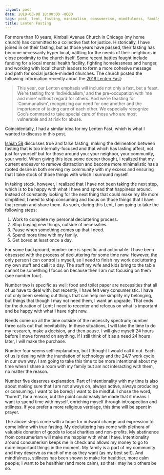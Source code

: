 ```yaml
---
layout: post
date: 2019-03-08 10:00:00 -0600
tags: post, lent, fasting, minimalism, consumerism, mindfulness, family
title: Lenten Fasting
---
```


For more than 10 years, Kimball Avenue Church in Chicago (my home church) has committed to a collective fast for justice. Historically, I have joined in on their fasting, but as those years have passed, their fasting has become necessarily hyper local, battling for the needs of their neighbors in close proximity to the church itself. Some recent battles fought include funding for a local mental health facility, fighting homelessness and hunger, and working with local church leaders to form a more cohesive message and path for social justice-minded churches. The church posted the following information recently about the [2019 Lenten Fast](http://kimballavenuechurch.org/styled-3/):

> This year, our Lenten emphasis will include not only a fast, but a feast. We’re fasting from ‘Individualism,’ and the pre-occupation with ‘me and mine’ without regard for others. And we’re feasting for ‘Communalism’, recognizing our need for one another and the importance of taking care of each other. We especially recognize God’s command to take special care of those who are most vulnerable and at risk for abuse.

Coincidentally, I had a similar idea for my Lenten Fast, which is what I wanted to discuss in this post.

[Isaiah 58](https://www.biblegateway.com/passage/?search=Isaiah+58&version=ESV) discusses true and false fasting, making the delineation between fasting that is too internally-focused and that which has lasting affect, not just for yourself but for those around you: your neighbor, your community, your world. When giving this idea some deeper thought, I realized that my current endeavor to remove distraction and become more minimalistic has a rooted desire in both serving my community with my excess and ensuring that I take stock of those things with which I surround myself.

In taking stock, however, I realized that I have not been taking the next step, which is to be happy with what I have and spread that happiness around. Instead of constantly looking for the next thing that could make my life more simplified, I need to stop consuming and focus on those things that I have that remain and share them. As such, during this Lent, I am going to take the following steps:

1. Work to complete my personal decluttering process.
2. Stop buying new things, outside of necessities.
3. Pause when something comes up that I need.
4. Spend more time with my family.
5. Get bored at least once a day.

For some background, number one is specific and actionable. I have been obsessed with the process of decluttering for some time now. However, the only person I can control is myself, so I need to finish my work decluttering my own stuff and call it a day. The stuff my wife and kids bring to the table cannot be something I focus on because then I am not focusing on them (see number four).

Number two is specific as well; food and toilet paper are necessities that all of us have to deal with, but recently, I have felt very consumeristic. I have not only been seeking out things that can help me simplify my belonging, but things that though I may not need them, I want an upgrade. That ends for the duration of Lent; I need to recenter and refocus on what is important and be happy with what I have right now.
 
Needs come up all the time outside of the necessity spectrum; number three calls out that inevitability. In these situations, I will take the time to do my research, make a decision, and then pause. I will give myself 24 hours before I move forward on anything. If I still think of it as a need 24 hours later, I will make the purchase.

Number four seems self-explanatory, but I thought I would call it out. Each of us is dealing with the inundation of technology and the 24/7 work cycle in our own way. I am going to take this time to be more intentional about my time when I share a room with my family but am not interacting with them, no matter the reason.

Number five deserves explanation. Part of intentionality with my time is also about making sure that I am not always on, always active, always producing or consuming. I want to be bored; I want to be mindful. I chose the word, "bored", for a reason, but the point could easily be made that it means I want to spend time with myself, enriching myself through introspection and stillness. If you prefer a more religious verbiage, this time will be spent in prayer.

The above steps come with a hope for outward change and expression to come inline with true fasting. My decluttering has come with plethora of valuable donation of goods to local charities and non-profits. My abstinence from consumerism will make me happier with what I have. Intentionality around consumerism keeps me in check and allows my money to go to more important things in the moment. My family is a part of my community and they deserve as much of me as they want (as my best self). And mindfulness, stillness has been shown to make for healthier, more calm people; I want to be healthier (and more calm), so that I may help others be so.